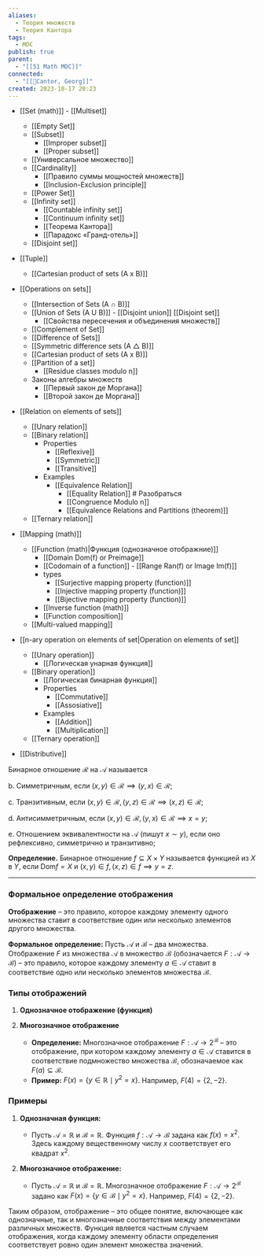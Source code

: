 ```yaml
---
aliases:
  - Теория множеств
  - Теория Кантора
tags:
  - MOC
publish: true
parent:
  - "[[51 Math MOC]]"
connected:
  - "[[👤Cantor, Georg]]"
created: 2023-10-17 20:23
---
```


- [[Set (math)]] - [[Multiset]]
	- [[Empty Set]]
	- [[Subset]]
		- [[Improper subset]]
		- [[Proper subset]]
	- [[Универсальное множество]]
	- [[Cardinality]] 
		- [[Правило суммы мощностей множеств]]
		- [[Inclusion-Exclusion principle]]
	- [[Power Set]]
	- [[Infinity set]]
		- [[Countable infinity set]]
		- [[Continuum infinity set]]
		- [[Теорема Кантора]]
		- [[Парадокс «Гранд-отель»]]
	- [[Disjoint set]]
- [[Tuple]]
	- [[Cartesian product of sets (A x B)]]

- [[Operations on sets]]
	- [[Intersection of Sets (A ∩ B)]]
	- [[Union of Sets (A U B)]]  - [[Disjoint union]]  [[Disjoint set]]
		- [[Свойства пересечения и объединения множеств]]
	- [[Complement of Set]]
	- [[Difference of Sets]]
	- [[Symmetric difference sets (A △ B)]]
	- [[Cartesian product of sets (A x B)]]
	- [[Partition of a set]]
		- [[Residue classes modulo n]]
	- Законы алгебры множеств
		- [[Первый закон де Моргана]]
		- [[Второй закон де Моргана]]

- [[Relation on elements of sets]]
	- [[Unary relation]]
	- [[Binary relation]]
		- Properties
			- [[Reflexive]] 
			- [[Symmetric]] 
			- [[Transitive]] 
		- Examples
			- [[Equivalence Relation]]
				- [[Equality Relation]] # Разобраться
				- [[Congruence Modulo n]]
				- [[Equivalence Relations and Partitions (theorem)]]
	- [[Ternary relation]]

- [[Mapping (math)]]
	- [[Function (math)|Функция (однозначное отображние)]]
		- [[Domain Dom(f) or Preimage]] 
		- [[Codomain of a function]] - [[Range Ran(f) or Image Im(f)]]
		- types
			- [[Surjective mapping property (function)]]
			- [[Injective mapping property (function)]]
			- [[Bijective mapping property (function)]]
		- [[Inverse function (math)]]
		- [[Function composition]]
	- [[Multi-valued mapping]]

- [[n-ary operation on elements of set|Operation on elements of set]]
	- [[Unary operation]]
		- [[Логическая унарная функция]]
	- [[Binary operation]]
		- [[Логическая бинарная функция]]
		- Properties
			- [[Commutative]]
			- [[Assosiative]]
		- Examples
			- [[Addition]]
			- [[Multiplication]]
	- [[Ternary operation]]


- [[Distributive]]


Бинарное отношение $\mathcal{R}$ на $\mathcal{A}$ называется

b. Симметричным, если $(x, y) \in \mathcal{R} \implies (y, x) \in \mathcal{R}$;

c. Транзитивным, если $(x, y) \in \mathcal{R}, (y, z) \in \mathcal{R} \implies (x, z) \in \mathcal{R}$;

d. Антисимметричным, если $(x, y) \in \mathcal{R}, (y, x) \in \mathcal{R} \implies x = y$;

e. Отношением эквивалентности на $\mathcal{A}$ (пишут $x \sim y$), если оно рефлексивно, симметрично и транзитивно;

**Определение.** Бинарное отношение $f \subseteq X \times Y$ называется функцией из $X$ в $Y$, если $\text{Dom} f = X$ и $(x, y) \in f, (x, z) \in f \implies y = z$.

---





### Формальное определение отображения

**Отображение** – это правило, которое каждому элементу одного множества ставит в соответствие один или несколько элементов другого множества.

**Формальное определение:**
Пусть $\mathcal{A}$ и $\mathcal{B}$ – два множества. Отображение $F$ из множества $\mathcal{A}$ в множество $\mathcal{B}$ (обозначается $F: \mathcal{A} \to \mathcal{B}$) – это правило, которое каждому элементу $a \in \mathcal{A}$ ставит в соответствие одно или несколько элементов множества $\mathcal{B}$. 

### Типы отображений

1. **Однозначное отображение (функция)**



2. **Многозначное отображение**

    - **Определение:** Многозначное отображение $F: \mathcal{A} \to 2^{\mathcal{B}}$ – это отображение, при котором каждому элементу $a \in \mathcal{A}$ ставится в соответствие подмножество множества $\mathcal{B}$, обозначаемое как $F(a) \subseteq \mathcal{B}$.
    - **Пример:** $F(x) = \{y \in \mathbb{R} \mid y^2 = x\}$. Например, $F(4) = \{2, -2\}$.

### Примеры

1. **Однозначная функция:**
    - Пусть $\mathcal{A} = \mathbb{R}$ и $\mathcal{B} = \mathbb{R}$. Функция $f: \mathcal{A} \to \mathcal{B}$ задана как $f(x) = x^2$. Здесь каждому вещественному числу $x$ соответствует его квадрат $x^2$.

2. **Многозначное отображение:**
    - Пусть $\mathcal{A} = \mathbb{R}$ и $\mathcal{B} = \mathbb{R}$. Многозначное отображение $F: \mathcal{A} \to 2^{\mathcal{B}}$ задано как $F(x) = \{y \in \mathcal{B} \mid y^2 = x\}$. Например, $F(4) = \{2, -2\}$.

Таким образом, отображение – это общее понятие, включающее как однозначные, так и многозначные соответствия между элементами различных множеств. Функция является частным случаем отображения, когда каждому элементу области определения соответствует ровно один элемент множества значений.



